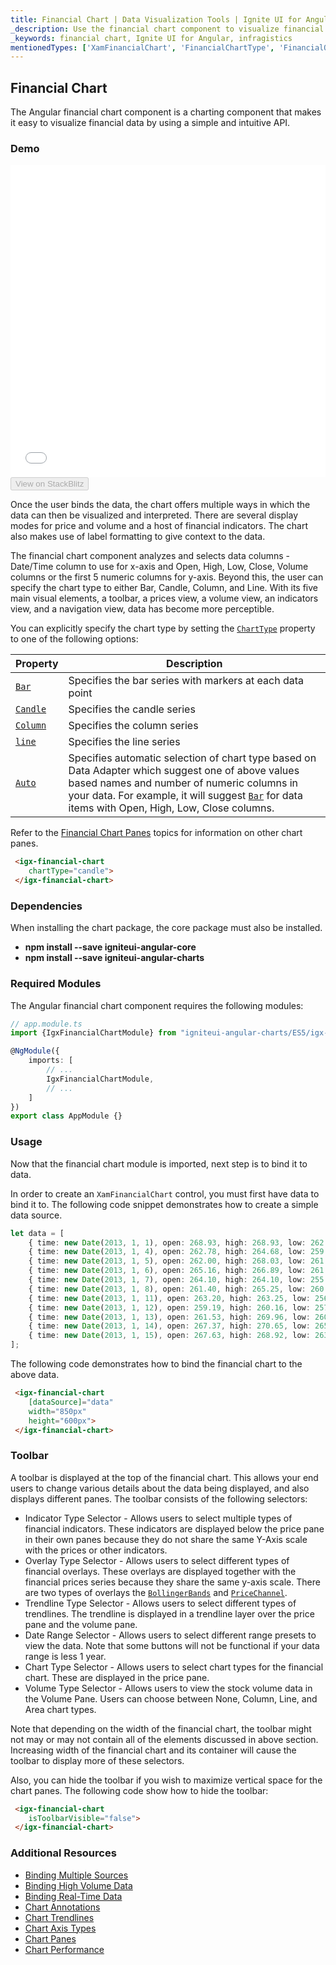 ```yaml
---
title: Financial Chart | Data Visualization Tools | Ignite UI for Angular | Infragistics
_description: Use the financial chart component to visualize financial data using a simple API. View the demo, dependencies, usage and toolbar for more information.
_keywords: financial chart, Ignite UI for Angular, infragistics
mentionedTypes: ['XamFinancialChart', 'FinancialChartType', 'FinancialOverlayType']
---
```


## Financial Chart

The Angular financial chart component is a charting component that makes it easy to visualize financial data by using a simple and intuitive API.

### Demo

<div class="sample-container loading" style="height: 500px">
    <iframe id="financial-chart-overview-iframe" src='{environment:dvDemosBaseUrl}/charts/financial-chart-overview' width="100%" height="100%" seamless frameBorder="0" onload="onXPlatSampleIframeContentLoaded(this);"></iframe>
</div>
<div>
    <button data-localize="stackblitz" disabled class="stackblitz-btn"   data-iframe-id="financial-chart-overview-iframe" data-demos-base-url="{environment:dvDemosBaseUrl}">View on StackBlitz
    </button>
</div>

<div class="divider--half"></div>

Once the user binds the data, the chart offers multiple ways in which the data can then be visualized and interpreted. There are several display modes for price and volume and a host of financial indicators. The chart also makes use of label formatting to give context to the data.

The financial chart component analyzes and selects data columns - Date/Time column to use for x-axis and Open, High, Low, Close, Volume columns or the first 5 numeric columns for y-axis. Beyond this, the user can specify the chart type to either Bar, Candle, Column, and Line. With its five main visual elements, a toolbar, a prices view, a volume view, an indicators view, and a navigation view, data has become more perceptible.

You can explicitly specify the chart type by setting the [`ChartType`](/products/ignite-ui-angular/api/docs/typescript/latest/enums/charttype.html) property to one of the following options:

| Property                                                                                                | Description                                                                                                                                                                                                                                                                                                                                    |
| ------------------------------------------------------------------------------------------------------- | ---------------------------------------------------------------------------------------------------------------------------------------------------------------------------------------------------------------------------------------------------------------------------------------------------------------------------------------------- |
| [`Bar`](/products/ignite-ui-angular/api/docs/typescript/latest/enums/financialcharttype.html#bar)       | Specifies the bar series with markers at each data point                                                                                                                                                                                                                                                                                       |
| [`Candle`](/products/ignite-ui-angular/api/docs/typescript/latest/enums/financialcharttype.html#candle) | Specifies the candle series                                                                                                                                                                                                                                                                                                                    |
| [`Column`](/products/ignite-ui-angular/api/docs/typescript/latest/enums/financialcharttype.html#column) | Specifies the column series                                                                                                                                                                                                                                                                                                                    |
| [`line`](/products/ignite-ui-angular/api/docs/typescript/latest/enums/charttype.html#line)              | Specifies the line series                                                                                                                                                                                                                                                                                                                      |
| [`Auto`](/products/ignite-ui-angular/api/docs/typescript/latest/enums/financialcharttype.html#auto)     | Specifies automatic selection of chart type based on Data Adapter which suggest one of above values based names and number of numeric columns in your data. For example, it will suggest [`Bar`](/products/ignite-ui-angular/api/docs/typescript/latest/enums/financialcharttype.html#bar) for data items with Open, High, Low, Close columns. |

Refer to the [Financial Chart Panes](financial-chart-panes.md) topics for  information on other chart panes.

```html
 <igx-financial-chart
    chartType="candle">
 </igx-financial-chart>
```

### Dependencies

When installing the chart package, the core package must also be installed.

-   **npm install --save igniteui-angular-core**
-   **npm install --save igniteui-angular-charts**

### Required Modules

The Angular financial chart component requires the following modules:

```ts
// app.module.ts
import {IgxFinancialChartModule} from "igniteui-angular-charts/ES5/igx-financial-chart-module";

@NgModule({
    imports: [
        // ...
        IgxFinancialChartModule,
        // ...
    ]
})
export class AppModule {}
```

<div class="divider--half"></div>

### Usage

Now that the financial chart module is imported, next step is to bind it to data.

In order to create an `XamFinancialChart` control, you must first have data to bind it to. The following code snippet demonstrates how to create a simple data source.

```ts
let data = [
	{ time: new Date(2013, 1, 1), open: 268.93, high: 268.93, low: 262.80, close: 265.00, volume: 6118146 },
	{ time: new Date(2013, 1, 4), open: 262.78, high: 264.68, low: 259.07, close: 259.98, volume: 3723793 },
	{ time: new Date(2013, 1, 5), open: 262.00, high: 268.03, low: 261.46, close: 266.89, volume: 4013780 },
	{ time: new Date(2013, 1, 6), open: 265.16, high: 266.89, low: 261.11, close: 262.22, volume: 2772204 },
	{ time: new Date(2013, 1, 7), open: 264.10, high: 264.10, low: 255.11, close: 260.23, volume: 3977065 },
	{ time: new Date(2013, 1, 8), open: 261.40, high: 265.25, low: 260.56, close: 261.95, volume: 3879628 },
	{ time: new Date(2013, 1, 11), open: 263.20, high: 263.25, low: 256.60, close: 257.21, volume: 3407457 },
	{ time: new Date(2013, 1, 12), open: 259.19, high: 260.16, low: 257.00, close: 258.70, volume: 2944730 },
	{ time: new Date(2013, 1, 13), open: 261.53, high: 269.96, low: 260.30, close: 269.47, volume: 5295786 },
	{ time: new Date(2013, 1, 14), open: 267.37, high: 270.65, low: 265.40, close: 269.24, volume: 3464080 },
	{ time: new Date(2013, 1, 15), open: 267.63, high: 268.92, low: 263.11, close: 265.09, volume: 3981233 }
];
```

The following code demonstrates how to bind the financial chart to the above data.

```html
 <igx-financial-chart
    [dataSource]="data"
    width="850px"
    height="600px">
 </igx-financial-chart>
```

### Toolbar

A toolbar is displayed at the top of the financial chart. This allows your end users to change various details about the data being displayed, and also displays different panes. The toolbar consists of the following selectors:

-   Indicator Type Selector - Allows users to select multiple types of financial indicators. These indicators are displayed below the price pane in their own panes because they do not share the same Y-Axis scale with the prices or other indicators.
-   Overlay Type Selector - Allows users to select different types of financial overlays. These overlays are displayed together with the financial prices series because they share the same y-axis scale. There are two types of overlays the [`BollingerBands`](/products/ignite-ui-angular/api/docs/typescript/latest/enums/financialoverlaytype.html#bollingerbands) and [`PriceChannel`](/products/ignite-ui-angular/api/docs/typescript/latest/enums/financialoverlaytype.html#pricechannel).
-   Trendline Type Selector - Allows users to select different types of trendlines. The trendline is displayed in a trendline layer over the price pane and the volume pane.
-   Date Range Selector - Allows users to select different range presets to view the data. Note that some buttons will not be functional if your data range is less 1 year.
-   Chart Type Selector - Allows users to select chart types for the financial chart. These are displayed in the price pane.
-   Volume Type Selector -  Allows users to view the stock volume data in the Volume Pane. Users can choose between None, Column, Line, and Area chart types.

Note that depending on the width of the financial chart, the toolbar might not may or may not contain all of the elements discussed in above section. Increasing width of the financial chart and its container will cause the toolbar to display more of these selectors.

Also, you can hide the toolbar if you wish to maximize vertical space for the chart panes. The following code show how to hide the toolbar:

```html
 <igx-financial-chart
    isToolbarVisible="false">
 </igx-financial-chart>
```

### Additional Resources

-   [Binding Multiple Sources](financial-chart-multiple-data.md)
-   [Binding High Volume Data](financial-chart-high-volume.md)
-   [Binding Real-Time Data](financial-chart-high-frequency.md)
-   [Chart Annotations](financial-chart-annotations.md)
-   [Chart Trendlines](financial-chart-trendlines.md)
-   [Chart Axis Types](financial-chart-axis-types.md)
-   [Chart Panes](financial-chart-panes.md)
-   [Chart Performance](financial-chart-performance.md)
    <!-- - [Custom Indicators](financial-chart-custom-indicators.md) -->
    <!-- - [Tooltip Templates](financial-chart-tooltip-template.md) -->
    <!-- - [Tooltip Types](financial-chart-tooltip-types.md) -->
